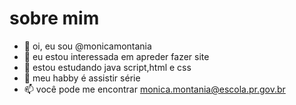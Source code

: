 # sobre mim

- 👋 oi, eu sou @monicamontania
- 👀 eu estou interessada em apreder fazer site 
- 🌱 estou estudando java script,html e css
- 💞️ meu habby é assistir série 
- 📫 você pode me encontrar monica.montania@escola.pr.gov.br

<!---
monicamontania/monicamontania is a ✨ special ✨ repository because its `README.md` (this file) appears on your GitHub profile.
You can click the Preview link to take a look at your changes.
--->
